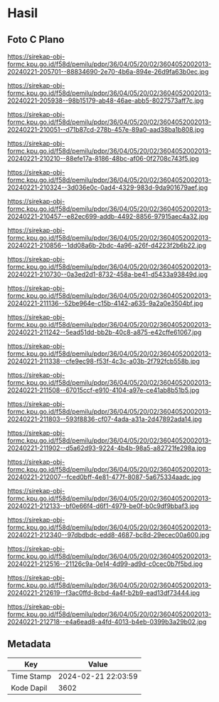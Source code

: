 # Hasil

## Foto C Plano

https://sirekap-obj-formc.kpu.go.id/f58d/pemilu/pdpr/36/04/05/20/02/3604052002013-20240221-205701--88834690-2e70-4b6a-894e-26d9fa63b0ec.jpg

https://sirekap-obj-formc.kpu.go.id/f58d/pemilu/pdpr/36/04/05/20/02/3604052002013-20240221-205938--98b15179-ab48-46ae-abb5-8027573aff7c.jpg

https://sirekap-obj-formc.kpu.go.id/f58d/pemilu/pdpr/36/04/05/20/02/3604052002013-20240221-210051--d71b87cd-278b-457e-89a0-aad38ba1b808.jpg

https://sirekap-obj-formc.kpu.go.id/f58d/pemilu/pdpr/36/04/05/20/02/3604052002013-20240221-210210--88efe17a-8186-48bc-af06-0f2708c743f5.jpg

https://sirekap-obj-formc.kpu.go.id/f58d/pemilu/pdpr/36/04/05/20/02/3604052002013-20240221-210324--3d036e0c-0ad4-4329-983d-9da901679aef.jpg

https://sirekap-obj-formc.kpu.go.id/f58d/pemilu/pdpr/36/04/05/20/02/3604052002013-20240221-210457--e82ec699-addb-4492-8856-97915aec4a32.jpg

https://sirekap-obj-formc.kpu.go.id/f58d/pemilu/pdpr/36/04/05/20/02/3604052002013-20240221-210856--1dd08a6b-2bdc-4a96-a26f-d4223f2b6b22.jpg

https://sirekap-obj-formc.kpu.go.id/f58d/pemilu/pdpr/36/04/05/20/02/3604052002013-20240221-210730--0a3ed2d1-8732-458a-be41-d5433a93849d.jpg

https://sirekap-obj-formc.kpu.go.id/f58d/pemilu/pdpr/36/04/05/20/02/3604052002013-20240221-211136--52be964e-c15b-4142-a635-9a2a0e3504bf.jpg

https://sirekap-obj-formc.kpu.go.id/f58d/pemilu/pdpr/36/04/05/20/02/3604052002013-20240221-211242--5ead51dd-bb2b-40c8-a875-e42cffe61067.jpg

https://sirekap-obj-formc.kpu.go.id/f58d/pemilu/pdpr/36/04/05/20/02/3604052002013-20240221-211338--cfe9ec98-f53f-4c3c-a03b-2f792fcb558b.jpg

https://sirekap-obj-formc.kpu.go.id/f58d/pemilu/pdpr/36/04/05/20/02/3604052002013-20240221-211508--67015ccf-e910-4104-a97e-ce41ab8b51b5.jpg

https://sirekap-obj-formc.kpu.go.id/f58d/pemilu/pdpr/36/04/05/20/02/3604052002013-20240221-211803--593f8836-cf07-4ada-a31a-2d47892ada14.jpg

https://sirekap-obj-formc.kpu.go.id/f58d/pemilu/pdpr/36/04/05/20/02/3604052002013-20240221-211902--d5a62d93-9224-4b4b-98a5-a82721fe298a.jpg

https://sirekap-obj-formc.kpu.go.id/f58d/pemilu/pdpr/36/04/05/20/02/3604052002013-20240221-212007--fced0bff-4e81-477f-8087-5a675334aadc.jpg

https://sirekap-obj-formc.kpu.go.id/f58d/pemilu/pdpr/36/04/05/20/02/3604052002013-20240221-212133--bf0e66f4-d6f1-4979-be0f-b0c9df9bbaf3.jpg

https://sirekap-obj-formc.kpu.go.id/f58d/pemilu/pdpr/36/04/05/20/02/3604052002013-20240221-212340--97dbdbdc-edd8-4687-bc8d-29ecec00a600.jpg

https://sirekap-obj-formc.kpu.go.id/f58d/pemilu/pdpr/36/04/05/20/02/3604052002013-20240221-212516--21126c9a-0e14-4d99-ad9d-c0cec0b7f5bd.jpg

https://sirekap-obj-formc.kpu.go.id/f58d/pemilu/pdpr/36/04/05/20/02/3604052002013-20240221-212619--f3ac0ffd-8cbd-4a4f-b2b9-ead13df73444.jpg

https://sirekap-obj-formc.kpu.go.id/f58d/pemilu/pdpr/36/04/05/20/02/3604052002013-20240221-212718--e4a6ead8-a4fd-4013-b4eb-0399b3a29b02.jpg


## Metadata

| Key        | Value               |
| ---------- | ------------------- |
| Time Stamp | 2024-02-21 22:03:59 |
| Kode Dapil | 3602                |




